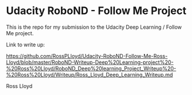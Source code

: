 # Udacity RoboND - Follow Me Project

This is the repo for my submission to the Udacity Deep Learning / Follow Me project.

Link to write up:

https://github.com/RossPLloyd/Udacity-RoboND-Follow-Me-Ross-Lloyd/blob/master/RoboND-Writeup-Deep%20Learning-project%20-%20Ross%20Lloyd/RoboND_Deep%20learning_Project_Writeup%20-%20Ross%20Lloyd/Writeup/Ross_Lloyd_Deep_Learning_Writeup.md

Ross Lloyd
